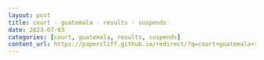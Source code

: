 ```yaml
---
layout: post
title: court · guatemala · results · suspends
date: 2023-07-03
categories: [court, guatemala, results, suspends]
content_url: https://papercliff.github.io/redirect/?q=court+guatemala+results+suspends&tbs=cdr:1,cd_min:7/2/2023,cd_max:7/4/2023
---
```

